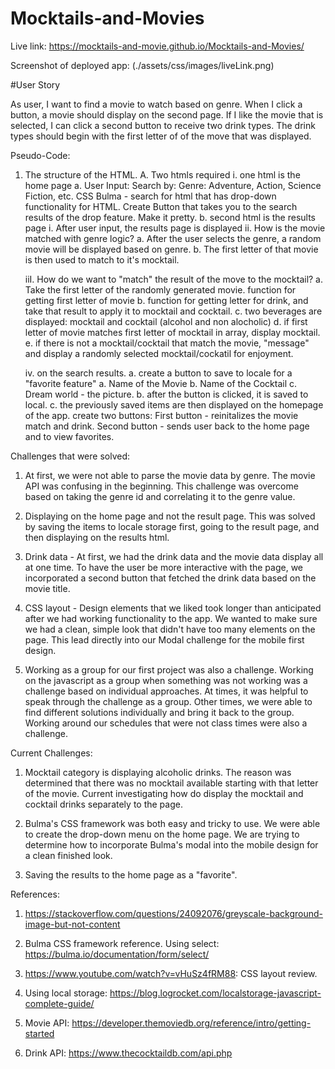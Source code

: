 # Mocktails-and-Movies

Live link: https://mocktails-and-movie.github.io/Mocktails-and-Movies/

Screenshot of deployed app: (./assets/css/images/liveLink.png)

#User Story

As user, I want to find a movie to watch based on genre.
When I click a button, a movie should display on the second page.
If I like the movie that is selected,
I can click a second button to receive two drink types.
The drink types should begin with the first letter of of the move that was displayed.

Pseudo-Code:

1. The structure of the HTML.
   A. Two htmls required
   i. one html is the home page
   a. User Input:
   Search by: Genre: Adventure, Action, Science Fiction, etc.
   CSS Bulma - search for html that has drop-down functionality for HTML.
   Create Button that takes you to the search results of the drop feature.
   Make it pretty.
   b. second html is the results page
   i. After user input, the results page is displayed
   ii. How is the movie matched with genre logic?
   a. After the user selects the genre, a random movie will be displayed based on genre.
   b. The first letter of that movie is then used to match to it's mocktail.

   iiI. How do we want to "match" the result of the move to the mocktail?
   a. Take the first letter of the randomly generated movie. function for getting first letter of movie
   b. function for getting letter for drink, and take that result to apply it to mocktail and cocktail.
   c. two beverages are displayed: mocktail and cocktail (alcohol and non alocholic)
   d. if first letter of movie matches first letter of mocktail in array, display mocktail.
   e. if there is not a mocktail/cocktail that match the movie, "message" and display a randomly selected mocktail/cockatil for enjoyment.

   iv. on the search results.
   a. create a button to save to locale for a "favorite feature"
   a. Name of the Movie
   b. Name of the Cocktail
   c. Dream world - the picture.
   b. after the button is clicked, it is saved to local.
   c. the previously saved items are then displayed on the homepage of the app.
   create two buttons:
   First button - reinitalizes the movie match and drink.
   Second button - sends user back to the home page and to view favorites.

Challenges that were solved:

1. At first, we were not able to parse the movie data by genre. The movie API was confusing in the beginning. This challenge was overcome based on taking the genre id and correlating it to the genre value.

2. Displaying on the home page and not the result page. This was solved by saving the items to locale storage first, going to the result page, and then displaying on the results html.

3. Drink data - At first, we had the drink data and the movie data display all at one time. To have the user be more interactive with the page, we incorporated a second button that fetched the drink data based on the movie title.

4. CSS layout - Design elements that we liked took longer than anticipated after we had working functionality to the app. We wanted to make sure we had a clean, simple look that didn't have too many elements on the page. This lead directly into our Modal challenge for the mobile first design.

5. Working as a group for our first project was also a challenge. Working on the javascript as a group when something was not working was a challenge based on individual approaches. At times, it was helpful to speak through the challenge as a group. Other times, we were able to find different solutions individually and bring it back to the group. Working around our schedules that were not class times were also a challenge.

Current Challenges:

1. Mocktail category is displaying alcoholic drinks. The reason was determined that there was no mocktail available starting with that letter of the movie. Current investigating how do display the mocktail and cocktail drinks separately to the page.

2. Bulma's CSS framework was both easy and tricky to use. We were able to create the drop-down menu on the home page. We are trying to determine how to incorporate Bulma's modal into the mobile design for a clean finished look.

3. Saving the results to the home page as a "favorite".

References:

1. https://stackoverflow.com/questions/24092076/greyscale-background-image-but-not-content

2. Bulma CSS framework reference. Using select: https://bulma.io/documentation/form/select/

3. https://www.youtube.com/watch?v=vHuSz4fRM88: CSS layout review.

4. Using local storage: https://blog.logrocket.com/localstorage-javascript-complete-guide/

5. Movie API: https://developer.themoviedb.org/reference/intro/getting-started

6. Drink API: https://www.thecocktaildb.com/api.php


